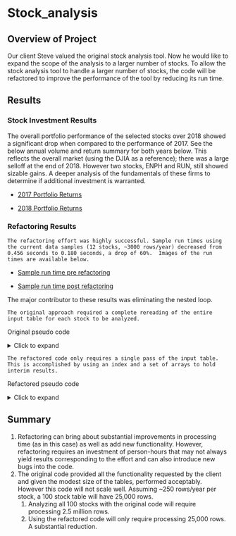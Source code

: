 # Stock_analysis

## Overview of Project
Our client Steve valued the original stock analysis tool.  Now he would like to expand the scope of the analysis to a larger number of stocks.  To allow the stock analysis tool to handle a larger number of stocks, the code will be refactored to improve the performance of the tool by reducing its run time.



## Results

### Stock Investment Results
The overall portfolio performance of the selected stocks over 2018 showed a significant drop when compared to the performance of 2017.  See the below annual volume and return summary for both years below.  This reflects the overall market (using the DJIA as a reference); there was a large selloff at the end of 2018.  However two stocks, ENPH and RUN, still showed sizable gains.  A deeper analysis of the fundamentals of these firms to determine if additional investment is warranted.


* [2017 Portfolio Returns](https://github.com/goldbala55/stock_analysis/blob/main/resources/VBA_Challenge_2017_stock_returns.png)

* [2018 Portfolio Returns](https://github.com/goldbala55/stock_analysis/blob/main/resources/VBA_Challenge_2018_stock_returns.png)




### Refactoring Results
    The refactoring effort was highly successful. Sample run times using the current data samples (12 stocks, ~3000 rows/year) decreased from 0.456 seconds to 0.180 seconds, a drop of 60%.  Images of the run times are available below. 


* [Sample run time pre refactoring](https://github.com/goldbala55/stock_analysis/blob/main/resources/VBA_Challenge_2017_preFactor.png)

* [Sample run time post refactoring](https://github.com/goldbala55/stock_analysis/blob/main/resources/VBA_Challenge_2017_postFactor.png)

The major contributor to these results was eliminating the nested loop.  

    The original approach required a complete rereading of the entire input table for each stock to be analyzed. 

Original pseudo code
<details>
  <summary>Click to expand</summary>
'Loop through tickers 
    For i = 0 To 11
        'initialize
        
        'Active data sheet
        Worksheets(yearValue).Activate
        'now process the entire data sheet for each year
        For j = 2 To rowEnd
            If Cells(j, 1).Value = ticker Then
                'Bump the total if the stock (col 1) is the current ticker
                totalVolume = totalVolume + Cells(j, 8).Value
            
                'Grab the starting price
                If Cells(j - 1, 1).Value <> ticker Then
                    startingPrice = Cells(j, 6).Value
                End If
            
                'Grab the last price
                If Cells(j + 1, 1).Value <> ticker Then
                    endingPrice = Cells(j, 6).Value
                End If
            End If
        
        Next j
            
        'Activate reporting worksheet
        Worksheets("All Stock Analysis").Activate
        
        'write the results. one stock per row
        
        'Conditionally format results
        '    
    Next i
</details>

    The refactored code only requires a single pass of the input table.  This is accomplished by using an index and a set of arrays to hold interim results.
Refactored pseudo code
<details>
  <summary>Click to expand</summary>
'Define and Initialize array of all tickers

'Define the index, and required output arrays

Dim tickerIndex As Integer

Dim tickers(12) As String

Dim tickerVolumes(12) As Long

Dim tickerStartingPrices(12) As Single

Dim tickerEndingPrices(12) As Single

'Initialize the tickerVolumes to zero.
        
'Activate data worksheet
Worksheets(yearValue).Activate

'Step through the rows in the spreadsheet:
'  1. total the volume for each stock
'  2. extract the starting and ending prices

tickerIndex = 0
For i = 2 To RowCount
        
    'Bump the total if the stock (col 1) is the current ticker
    If Cells(i, 1).Value = tickers(tickerIndex) Then
        tickerVolumes(tickerIndex) = tickerVolumes(tickerIndex) + Cells(i, 8).Value
    End If
        
    'Grab the starting price
    If Cells(i - 1, 1).Value <> tickers(tickerIndex) Then
        tickerStartingPrices(tickerIndex) = Cells(i, 6).Value
    End If
        
    'Grab the last price
    'We are at the last row for a given symbol, so we need bump the ticker index too
    If Cells(i + 1, 1).Value <> tickers(tickerIndex) Then
        tickerEndingPrices(tickerIndex) = Cells(i, 6).Value
        tickerIndex = tickerIndex + 1
    End If
    
Next i

'Point to the Reporting Sheet 
'Loop through the arrays to output the Ticker, Total Daily Volume, and Return.
For tickerIndex = 0 To 11
    
    Cells(4 + tickerIndex, 1).Value = tickers(tickerIndex)
    Cells(4 + tickerIndex, 2).Value = tickerVolumes(tickerIndex)
    Cells(4 + tickerIndex, 3).Value = (tickerEndingPrices(tickerIndex) / tickerStartingPrices(tickerIndex)) - 1
    
Next tickerIndex

'Style formatting for the results
</details>


## Summary 

1. Refactoring can bring about substantial improvements in processing time (as in this case) as well as add new functionality. However, refactoring requires an investment of person-hours that may not always yield results corresponding to the effort and can also introduce new bugs into the code.
2. The original code provided all the functionality requested by the client and given the modest size of the tables, performed acceptably. However this code will not scale well. Assuming ~250 rows/year per stock, a 100 stock table will have 25,000 rows.
   1.   Analyzing all 100 stocks with the original code will require processing 2.5 million rows.
   2.   Using the refactored code will only require processing 25,000 rows.  A substantial reduction. 